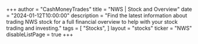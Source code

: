 +++
author = "CashMoneyTrades"
title = "NWS | Stock and Overview"
date = "2024-01-12T10:00:00"
description = "Find the latest information about trading NWS stock for a full financial overview to help with your stock trading and investing."
tags = [
   "Stocks",
]
layout = "stocks"
ticker = "NWS"
disableListPage = true
+++
